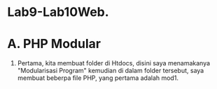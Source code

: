 # Lab9-Lab10Web.
# A. PHP Modular

1. Pertama, kita membuat folder di Htdocs, disini saya menamakanya "Modularisasi Program" kemudian di dalam folder tersebut, saya membuat beberpa file PHP, yang pertama adalah mod1.
